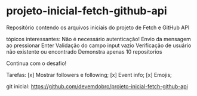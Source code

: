 # projeto-inicial-fetch-github-api
Repositório contendo os arquivos iniciais do projeto de Fetch e GitHub API

tópicos interessantes:
Não é necessário autenticação!
Envio da mensagem ao pressionar Enter
Validação do campo input vazio
Verificação de usuário não existente ou encontrado
Demonstra apenas 10 repositorios

Continua com o desafio!

Tarefas:
[x] Mostrar followers e following;
[x] Event info;
[x] Emojis;

git inicial: https://github.com/devemdobro/projeto-inicial-fetch-github-api